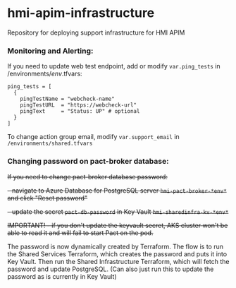 # hmi-apim-infrastructure
Repository for deploying support infrastructure for HMI APIM


### Monitoring and Alerting:
If you need to update web test endpoint, add or modify `var.ping_tests` in /environments/*env*.tfvars:

```
ping_tests = [
  {
    pingTestName = "webcheck-name"
    pingTestURL  = "https://webcheck-url"
    pingText     = "Status: UP" # optional
  }
]
```

To change action group email, modify `var.support_email` in `/environments/shared.tfvars`

### Changing password on pact-broker database:
~~If you need to change pact-broker database password:~~

~~- navigate to Azure Database for PostgreSQL server `hmi-pact-broker-*env*` and click "Reset password"~~

~~- update the secret `pact-db-password` in Key Vault `hmi-sharedinfra-kv-*env*`~~

~~IMPORTANT! - if you don't update the keyvault secret, AKS cluster won't be able to read it and will fail to start Pact on the pod.~~

The password is now dynamically created by Terraform.
The flow is to run the Shared Services Terraform, which creates the password and puts it into Key Vault.
Then run the Shared Infrastructure Terraform, which will fetch the password and update PostgreSQL. (Can also just run this to update the password as is currently in Key Vault)
